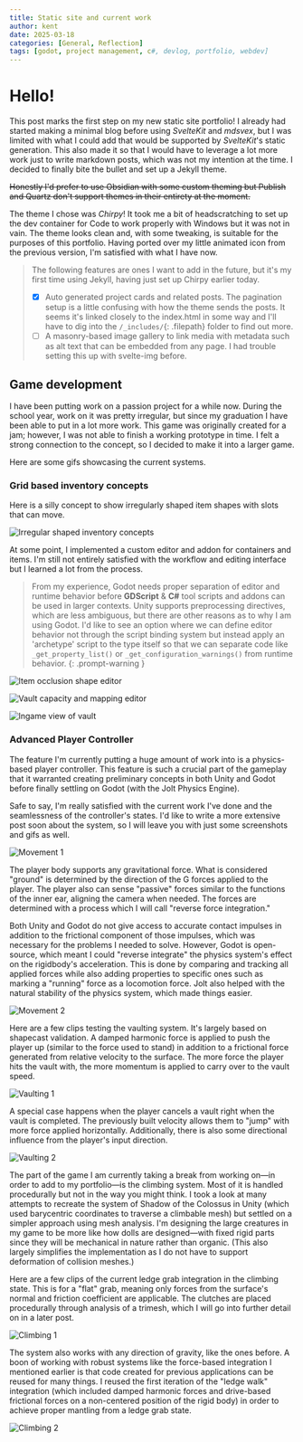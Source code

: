 ```yaml
---
title: Static site and current work
author: kent
date: 2025-03-18
categories: [General, Reflection]
tags: [godot, project management, c#, devlog, portfolio, webdev]
---
```


# Hello!

This post marks the first step on my new static site portfolio! I already had started making a minimal blog before using *SvelteKit* and *mdsvex*, but I was limited with what I could add that would be supported by *SvelteKit*'s static generation. This also made it so that I would have to leverage a lot more work just to write markdown posts, which was not my intention at the time. I decided to finally bite the bullet and set up a Jekyll theme.

~~Honestly I'd prefer to use Obsidian with some custom theming but Publish and Quartz don't support themes in their entirety at the moment.~~

The theme I chose was *Chirpy*! It took me a bit of headscratching to set up the dev container for Code to work properly with Windows but it was not in vain. The theme looks clean and, with some tweaking, is suitable for the purposes of this portfolio. Having ported over my little animated icon from the previous version, I'm satisfied with what I have now.

> The following features are ones I want to add in the future, but it's my first time using Jekyll, having just set up Chirpy earlier today.
> - [x] Auto generated project cards and related posts. The pagination setup is a little confusing with how the theme sends the posts. It seems it's linked closely to the index.html in some way and I'll have to dig into the `/_includes/`{: .filepath} folder to find out more.
> - [ ] A masonry-based image gallery to link media with metadata such as alt text that can be embedded from any page. I had trouble setting this up with svelte-img before.

## Game development

I have been putting work on a passion project for a while now. During the school year, work on it was pretty irregular, but since my graduation I have been able to put in a lot more work. This game was originally created for a jam; however, I was not able to finish a working prototype in time. I felt a strong connection to the concept, so I decided to make it into a larger game.

Here are some gifs showcasing the current systems.

### Grid based inventory concepts

Here is a silly concept to show irregularly shaped item shapes with slots that can move.

![Irregular shaped inventory concepts](/inventory-test.gif?updatedAt=1742350060048)

At some point, I implemented a custom editor and addon for containers and items. I'm still not entirely satisfied with the workflow and editing interface but I learned a lot from the process.

> From my experience, Godot needs proper separation of editor and runtime behavior before **GDScript** & **C#** tool scripts and addons can be used in larger contexts. Unity supports preprocessing directives, which are less ambiguous, but there are other reasons as to why I am using Godot. I'd like to see an option where we can define editor behavior not through the script binding system but instead apply an 'archetype' script to the type itself so that we can separate code like `_get_property_list()` or `_get_configuration_warnings()` from runtime behavior.
{: .prompt-warning }

![Item occlusion shape editor](/inv-0.gif?updatedAt=1742348943814)

![Vault capacity and mapping editor](/inv-1.gif?updatedAt=1742348943814)

![Ingame view of vault](/inv-2.gif?updatedAt=1742348943814)

### Advanced Player Controller

The feature I'm currently putting a huge amount of work into is a physics-based player controller. This feature is such a crucial part of the gameplay that it warranted creating preliminary concepts in both Unity and Godot before finally settling on Godot (with the Jolt Physics Engine).

Safe to say, I'm really satisfied with the current work I've done and the seamlessness of the controller's states. I'd like to write a more extensive post soon about the system, so I will leave you with just some screenshots and gifs as well.

![Movement 1](/01-movement-c01.gif?updatedAt=1742422950918)

The player body supports any gravitational force. What is considered "ground" is determined by the direction of the G forces applied to the player. The player also can sense "passive" forces similar to the functions of the inner ear, aligning the camera when needed. The forces are determined with a process which I will call "reverse force integration."

Both Unity and Godot do not give access to accurate contact impulses in addition to the frictional component of those impulses, which was necessary for the problems I needed to solve. However, Godot is open-source, which meant I could "reverse integrate" the physics system's effect on the rigidbody's acceleration. This is done by comparing and tracking all applied forces while also adding properties to specific ones such as marking a "running" force as a locomotion force. Jolt also helped with the natural stability of the physics system, which made things easier.

![Movement 2](/01-movement-c02.gif?updatedAt=1742422948119)

Here are a few clips testing the vaulting system. It's largely based on shapecast validation. A damped harmonic force is applied to push the player up (similar to the force used to stand) in addition to a frictional force generated from relative velocity to the surface. The more force the player hits the vault with, the more momentum is applied to carry over to the vault speed.

![Vaulting 1](/01-vaulting-c01.gif?updatedAt=1742422954984)

A special case happens when the player cancels a vault right when the vault is completed. The previously built velocity allows them to "jump" with more force applied horizontally. Additionally, there is also some directional influence from the player's input direction.

![Vaulting 2](/01-vaulting-c02.gif?updatedAt=1742422949587)

The part of the game I am currently taking a break from working on—in order to add to my portfolio—is the climbing system. Most of it is handled procedurally but not in the way you might think. I took a look at many attempts to recreate the system of Shadow of the Colossus in Unity (which used barycentric coordinates to traverse a climbable mesh) but settled on a simpler approach using mesh analysis. I'm designing the large creatures in my game to be more like how dolls are designed—with fixed rigid parts since they will be mechanical in nature rather than organic. (This also largely simplifies the implementation as I do not have to support deformation of collision meshes.)

Here are a few clips of the current ledge grab integration in the climbing state. This is for a "flat" grab, meaning only forces from the surface's normal and friction coefficient are applicable. The clutches are placed procedurally through analysis of a trimesh, which I will go into further detail on in a later post.

![Climbing 1](/01-climbing-c01.gif?updatedAt=1742422925303)

The system also works with any direction of gravity, like the ones before. A boon of working with robust systems like the force-based integration I mentioned earlier is that code created for previous applications can be reused for many things. I reused the first iteration of the "ledge walk" integration (which included damped harmonic forces and drive-based frictional forces on a non-centered position of the rigid body) in order to achieve proper mantling from a ledge grab state.

![Climbing 2](/01-climbing-c02.gif?updatedAt=1742422931262)
